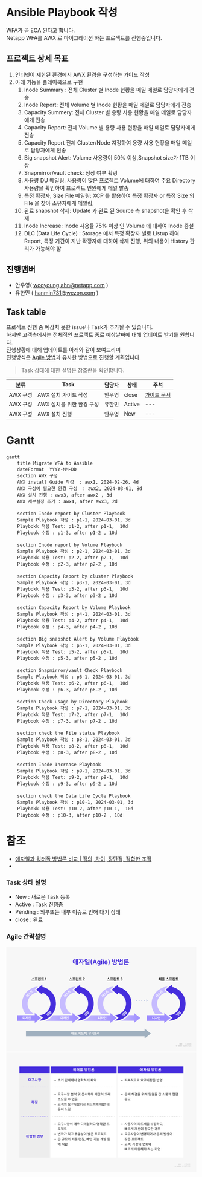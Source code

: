 # Ansible Playbook 작성
WFA가 곧 EOA 된다고 합니다.</br>
Netapp WFA를 AWX 로 마이그레이션 하는 프로젝트를 진행중입니다.

## 프로젝트 상세 목표
1. 인터넷이 제한된 환경에서 AWX 환경을 구성하는 가이드 작성
2. 아래 기능을 플레이북으로 구현
   1. Inode Summary : 전체 Cluster 별 Inode 현황을 매일 메일로 담당자에게 전송
   2. Inode Report: 전체 Volume 별 Inode 현황을 매일 메일로 담당자에게 전송
   3. Capacity Summery: 전체 Cluster 별 용량 사용 현황을 매일 메일로 담당자에게 전송
   4. Capacity Report: 전체 Volume 별 용량 사용 현황을 매일 메일로 담당자에게 전송
   5. Capacity Report 전체 Cluster/Node 지정하여 용량 사용 현황을 매일 메일로 담당자에게 전송
   6. Big snapshot Alert: Volume 사용량이 50% 이상,Snapshot size가 1TB 이상
   7. Snapmirror/vault check: 정상 여부 확링
   8. 사용량 DU 메일링: 사용량이 많은 프로젝트 Volume에 대하여 주요 Directory 사용량을 확인하여 프로젝트 인원에게 메일 발송
   9. 특정 확장자, Size File 메일링: XCP 를 활용하여 특정 확장자 or 특정 Size 의 File 을 찾아 소유자에게 메일링, 
   10. 완료 snapshot 삭제: Update 가 완료 된 Source 측 snapshot을 확인 후 삭제
   11. Inode Increase: Inode 사용률 75% 이상 인 Volume 에 대하여 Inode 증설
   12. DLC (Data Life Cycle) : Storage 에서 특정 확장자 별로 Listup 하여 Report, 특정 기간이 지난 확장자에 대하여 삭제 진행, 위의 내용이 History 관리가 가능해야 함

## 진행맴버
- 안우영( wooyoung.ahn@netapp.com )
- 유한민 ( hanmin731@wezon.com )

## Task table
프로젝트 진행 중 예상치 못한 issue나 Task가 추가될 수 있습니다.</br>
하지만 고객측에서는 전체적인 프로젝트 종료 예상날짜에 대해 업데이트 받기를 원합니다.</br>
진행상황에 대해 업데이트를 아래와 같이 보여드리며 </br>
진행방식은 [Agile 방법](https://www.redhat.com/ko/topics/devops/what-is-agile-methodology)과 유사한 방법으로 진행할 계획입니다.

> Task 상태에 대한 설명은 참조란을 확인합니다.

|분류|Task|담당자|상태|주석|
|---|---|---|---|---|
| AWX 구성 | AWX 설치 가이드 작성 | 안우영 | close | [가이드 문서](../AWX/install/Readme.md) |
| AWX 구성 | AWX 설치를 위한 환경 구성 | 유한민 | Active | --- |
| AWX 구성 | AWX 설치 진행 | 안우영 | New | --- |

# Gantt
```mermaid
gantt
    title Migrate WFA to Ansible
    dateFormat  YYYY-MM-DD
    section AWX 구성
    AWX install Guide 작성  : awx1, 2024-02-26, 4d
    AWX 구성에 필요한 환경 구성  : awx2, 2024-03-01, 8d
    AWX 설치 진행 : awx3, after awx2 , 3d
    AWX 세부설정 추가 : awx4, after awx3, 2d

    section Inode report by Cluster Playbook
    Sample Playbook 작성 : p1-1, 2024-03-01, 3d
    Playbokk 적용 Test: p1-2, after p1-1,  10d
    Playbook 수정 : p1-3, after p1-2 , 10d

    section Inode report by Volume Playbook
    Sample Playbook 작성 : p2-1, 2024-03-01, 3d
    Playbokk 적용 Test: p2-2, after p2-1,  10d
    Playbook 수정 : p2-3, after p2-2 , 10d

    section Capacity Report by cluster Playbook
    Sample Playbook 작성 : p3-1, 2024-03-01, 3d
    Playbokk 적용 Test: p3-2, after p3-1,  10d
    Playbook 수정 : p3-3, after p3-2 , 10d

    section Capacity Report by Volume Playbook
    Sample Playbook 작성 : p4-1, 2024-03-01, 3d
    Playbokk 적용 Test: p4-2, after p4-1,  10d
    Playbook 수정 : p4-3, after p4-2 , 10d

    section Big snapshot Alert by Volume Playbook
    Sample Playbook 작성 : p5-1, 2024-03-01, 3d
    Playbokk 적용 Test: p5-2, after p5-1,  10d
    Playbook 수정 : p5-3, after p5-2 , 10d

    section Snapmirror/vault Check Playbook
    Sample Playbook 작성 : p6-1, 2024-03-01, 3d
    Playbokk 적용 Test: p6-2, after p6-1,  10d
    Playbook 수정 : p6-3, after p6-2 , 10d

    section Check usage by Directory Playbook
    Sample Playbook 작성 : p7-1, 2024-03-01, 3d
    Playbokk 적용 Test: p7-2, after p7-1,  10d
    Playbook 수정 : p7-3, after p7-2 , 10d

    section check the File status Playbook
    Sample Playbook 작성 : p8-1, 2024-03-01, 3d
    Playbokk 적용 Test: p8-2, after p8-1,  10d
    Playbook 수정 : p8-3, after p8-2 , 10d

    section Inode Increase Playbook
    Sample Playbook 작성 : p9-1, 2024-03-01, 3d
    Playbokk 적용 Test: p9-2, after p9-1,  10d
    Playbook 수정 : p9-3, after p9-2 , 10d

    section check the Data Life Cycle Playbook
    Sample Playbook 작성 : p10-1, 2024-03-01, 3d
    Playbokk 적용 Test: p10-2, after p10-1,  10d
    Playbook 수정 : p10-3, after p10-2 , 10d
```

# 참조
- [애자일과 워터폴 방법론 비교 | 정의, 차이, 장단점, 적합한 조직](https://www.codestates.com/blog/content/%EC%95%A0%EC%9E%90%EC%9D%BC%EB%B0%A9%EB%B2%95%EB%A1%A0-%EC%9B%8C%ED%84%B0%ED%8F%B4%EB%B0%A9%EB%B2%95%EB%A1%A0)
- [](https://github.com/mermaid-js/mermaid)
### Task 상태 설명
- New : 새로운 Task 등록
- Active : Task 진행중
- Pending : 외부또는 내부 이슈로 인해 대기 상태
- close : 완료

### Agile 간략설명
![Img](./Images/애자일-방법론-정의-장점-단점-프로세스.webp)
![Img](./Images/애자일-방법론-워터폴-방법론-비교-차이점-장단점-특징-요구사항.webp)

